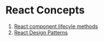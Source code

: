 # React Concepts

1. [React component lifecyle methods](README-React-Lifecycle.md)
2. [React Design Patterns](README-React-Design-Patterns.md)
